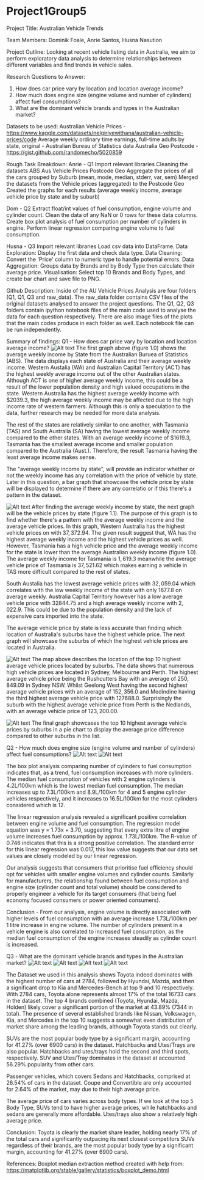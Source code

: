 # Project1Group5

Project Title: Australian Vehicle Trends

Team Members: Dominik Foale, Anrie Santos, Husna Nasution

Project Outline: Looking at recent vehicle listing data in Australia, we aim to perform exploratory data analysis to determine relationships between different variables and find trends in vehicle sales.

Research Questions to Answer:
1. How does car price vary by location and location average income?
2. How much does engine size (engine volume and number of cylinders) affect fuel consumptions?
3. What are the dominant vehicle brands and types in the Australian market?

Datasets to be used:
Australian Vehicle Prices​ - https://www.kaggle.com/datasets/nelgiriyewithana/australian-vehicle-prices/code
Average weekly ordinary time earnings, full-time adults by state, original​ - Australian Bureau of Statistics data
Australia Geo Postcode​ - https://gist.github.com/randomecho/5020859

Rough Task Breakdown:
Anrie - Q1
    Import relevant libraries
    Cleaning the datasets
    ABS
    Aus Vehicle Prices
    Postcode Geo
    Aggregate the prices of all the cars grouped by Suburb (mean, mode, median, stderr, var, sem)
    Merged the datasets from the Vehicle prices (aggregated) to the Postcode Geo
    Created the graphs for each results (average weekly income, average vehicle price by state and by suburb)

Dom - Q2
    Extract float/int values of fuel consumption, engine volume and cylinder count.​
    Clean the data of any NaN or 0 rows for these data columns.​
    Create box plot analysis of fuel consumption per number of cylinders in engine.​
    Perform linear regression comparing engine volume to fuel consumption.​

Husna - Q3
    Import relevant libraries
    Load csv data into DataFrame.
    Data Exploration: Display the first data and check data type.
    Data Cleaning: Convert the 'Price' column to numeric type to handle potential errors.
    Data Aggregation: Groups data by Brands and by Body Type then calculate their average price.
    Visualisation: Select top 10 Brands and Body Types, and create bar chart and save file to PNG.

Github Description:
Inside of the AU Vehicle Prices Analysis are four folders (Q1, Q1, Q3 and raw_data). The raw_data folder contains CSV files of the original datasets analysed to answer the project questions. The Q1, Q2, Q3 folders contain ipython notebook files of the main code used to analyse the data for each question respectively. There are also image files of the plots that the main codes produce in each folder as well. Each notebook file can be run independently.

Summary of findings:
Q1 - How does car price vary by location and location average income?
![Alt text](Average_weekly_income.png)
The first graph above (figure 1.0) shows the average weekly income by State from the Australian Buruea of Statistics (ABS). The data displays each state of Australia and their average weekly income. Western Austalia (WA) and Australian Capital Territory (ACT) has the highest weekly average income out of the other Australian states. Although ACT is one of higher average weekly income, this could be a result of the lower population density and high valued occupations in the state. Western Australia has the highest average weekly income with $2039.3, the high average weekly income may be affected due to the high income rate of western farmers. Although this is only a speculation to the data, further research may be needed for more data analysis.

The rest of the states are relatively similar to one another, with Tasmania (TAS) and South Australia (SA) having the lowest average weekly income compared to the other states. With an average weekly income of $1619.3, Tasmania has the smallest average income and smaller population compared to the Australia (Aust.). Therefore, the result Tasmania having the least average income makes sense.

The "average weekly income by state", will provide an indicator whether or not the weekly income has any correlation with the price of vehicle by state. Later in this question, a bar graph that showcase the vehicle price by state will be displayed to determine if there are any correlatio or if this there's a pattern in the dataset.

![Alt text](Average_weekly_income.png)
After finding the average weekly income by state, the next graph will be the vehicle prices by state (figure 1.1). The purpose of this graph is to find whether there's a pattern with the average weekly income and the average vehicle prices. In this graph, Western Australia has the highest vehicle prices on with $37,372.94$. The given result suggest that, WA has the highest average weekly income and the highest vehicle prices as well. However, Tasmania has a high vehicle price and the average weekly income for the state is lower than the average Australian weekly income (figure 1.0). The average weekly income for Tasmania is $1,619.3$ meanwhile the average vehicle price of Tasmania is $37,521.62$ which makes earning a vehicle in TAS more difficult compared to the rest of states. 

South Austalia has the lowest average vehicle prices with $32,059.04$ which correlates with the low weekly income of the state with only $1677.8$ on average weekly. Australia Capital Territory however has a low average vehicle price with $32844.75$ and a high average weekly income with $2,022.9$. This could be due to the population density and the lack of expensive cars imported into the state. 

The average vehicle price by state is less accurate than finding which location of Australia's suburbs have the highest vehicle price. The next graph will showcase the suburbs of which the highest vehicle prices are located in Australia.

![Alt text](map_highest_vehicle_price.png)
The map above describes the location of the top 10 highest average vehicle prices located by suburbs. The data shows that numerous high vehicle prices are located in Sydney, Melbourne and Perth. The highest average vehicle price being the Rushcutters Bay with an average of $250,849.09$ in Sydney NSW. Whilst Geelong West having the second highest average vehicle prices with an average of $152,356.0$ and Medindine having the third highest average vehicle price with $127688.0$. Surprisingly the suburb with the highest average vehicle price from Perth is the Nedlands, with an average vehicle price of $123,200.00$.

![Alt text](pie_chart_average_suburb.png)
The final graph showcases the top 10 highest average vehicle prices by suburbs in a pie chart to display the average price difference compared to other suburbs in the list. 

Q2 - How much does engine size (engine volume and number of cylinders) affect fuel consumptions?
![Alt text](FuelConsumption_BoxPlot.png)
![Alt text](FuelConsumption_linear_regression.png)

The box plot analysis comparing number of cylinders to fuel consumption indicates that, as a trend, fuel consumption increases with more cylinders. The median fuel consumption of vehicles with 2 engine cylinders is 4.2L/100km which is the lowest median fuel consumption. The median increases up to 7.3L/100km and 8.9L/100km for 4 and 5 engine cylinder vehicles respectively, and it increases to 16.5L/100km for the most cylinders considered which is 12.

The linear regression analysis revealed a significant positive correlation between engine volume and fuel consumption. The regression model equation was y = 1.73x + 3.70, suggesting that every extra litre of engine volume increases fuel consumption by approx. 1.73L/100km. The R-value of 0.746 indicates that this is a strong positive correlation. The standard error for this linear regression was 0.017, this low value suggests that our data set values are closely modeled by our linear regression.

Our analysis suggests that consumers that prioritise fuel efficiency should opt for vehicles with smaller engine volumes and cylinder counts. Similarly for manufacturers, the relationship found between fuel consumption and engine size (cylinder count and total volume) should be considered to properly engineer a vehicle for its target consumers (that being fuel economy focused consumers or power oriented consumers).

Conclusion - From our analysis, engine volume is directly associated with higher levels of fuel consumption with an average increase 1.73L/100km per 1 litre increase in engine volume. The number of cylinders present in a vehicle engine is also correlated to increased fuel consumption, as the median fuel consumption of the engine increases steadily as cylinder count is increased.

Q3 - What are the dominant vehicle brands and types in the Australian market?
![Alt text](Top10Brands_BarChart.png)
![Alt text](Top10Brands_AveragePrice_BarChart.png)
![Alt text](AllBodyTypes_BarChart.png)
![Alt text](AllBodyTypes_AveragePrice_BarChart.png)

The Dataset we used in this analysis shows Toyota indeed dominates with the highest number of cars at 2784, followed by Hyundai, Mazda, and then a significant drop to Kia and Mercedes-Bench at top 9 and 10 respectively.
With 2784 cars, Toyota alone represents almost 17% of the total 16733 cars in the dataset. The top 4 brands combined (Toyota, Hyundai, Mazda, Holden) likely cover a significant portion of the market at 43.89% (7344 in total).
The presence of several established brands like Nissan, Volkswagen, Kia, and Mercedes in the top 10 suggests a somewhat even distribution of market share among the leading brands, although Toyota stands out clearly.

SUVs are the most popular body type by a significant margin, accounting for 41.27% (over 6900 cars)  in the dataset.
Hatchbacks and Utes/Trays are also popular. Hatchbacks and utes/trays hold the second and third spots, respectively. 
SUV and Utes/Tray dominates in the dataset at accounted 56.29% popularity from other cars. 

Passenger vehicles, which covers Sedans and Hatchbacks, comprised at 26.54% of cars in the dataset. 
Coupe and Convertible are only accounted for 2.64% of the market, may due to their high average price.

The average price of cars varies across body types. If we look at the top 5 Body Type, SUVs tend to have higher average prices, while hatchbacks and sedans are generally more affordable. Utes/trays also show a relatively high average price.

Conclusion:
Toyota is clearly the market share leader, holding nearly 17% of the total cars and significantly outpacing its next closest competitors
SUVs regardless of their brands, are the most popular body type by a significant margin, accounting for 41.27% (over 6900 cars).

References:
Boxplot median extraction method created with help from:
https://matplotlib.org/stable/gallery/statistics/boxplot_demo.html